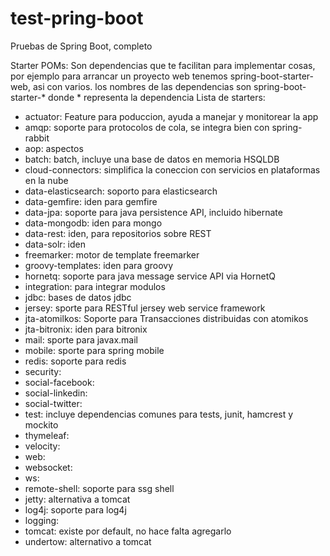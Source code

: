 # test-pring-boot
Pruebas de Spring Boot, completo

Starter POMs:
Son dependencias que te facilitan para implementar cosas, por ejemplo para arrancar un proyecto web tenemos spring-boot-starter-web, asi con varios.
los nombres de las dependencias son spring-boot-starter-* donde * representa la dependencia
Lista de starters:
* actuator: Feature para poduccion, ayuda a manejar y monitorear la app
* amqp: soporte para protocolos de cola, se integra bien con spring-rabbit
* aop: aspectos
* batch: batch, incluye una base de datos en memoria HSQLDB
* cloud-connectors: simplifica la coneccion con servicios en plataformas en la nube
* data-elasticsearch: soporto para elasticsearch
* data-gemfire: iden para gemfire
* data-jpa: soporte para java persistence API, incluido hibernate
* data-mongodb: iden para mongo
* data-rest: iden, para repositorios sobre REST
* data-solr: iden
* freemarker: motor de template freemarker
* groovy-templates: iden para groovy
* hornetq: soporte para java message service API via HornetQ
* integration: para integrar modulos
* jdbc: bases de datos jdbc
* jersey: sporte para RESTful jersey web service framework
* jta-atomilkos: Soporte para Transacciones distribuidas con atomikos
* jta-bitronix: iden para bitronix
* mail: sporte para javax.mail
* mobile: sporte para spring mobile
* redis: soporte para redis
* security:
* social-facebook:
* social-linkedin:
* social-twitter:
* test: incluye dependencias comunes para tests, junit, hamcrest y mockito
* thymeleaf:
* velocity:
* web:
* websocket:
* ws:
* remote-shell: soporte para ssg shell
* jetty: alternativa a tomcat
* log4j: soporte para log4j
* logging:
* tomcat: existe por default, no hace falta agregarlo
* undertow: alternativo a tomcat